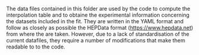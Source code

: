 The data files contained in this folder are used by the code to compute the interpolation table and to obtaine the experimental information concerning the datasets included in the fit. They are written in the YAML format and follow as closely as possible the HEPData format (https://www.hepdata.net) from where the are taken. However, due to a lack of standardisation of the current datafiles, they require a number of modifications that make them readable to to the code.

